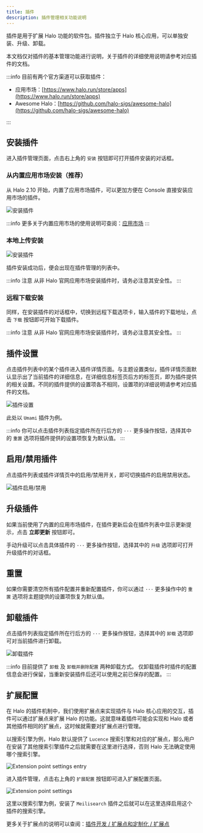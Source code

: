 ```yaml
---
title: 插件
description: 插件管理相关功能说明
---
```


插件是用于扩展 Halo 功能的软件包。插件独立于 Halo 核心应用，可以单独安装、升级、卸载。

本文档仅对插件的基本管理功能进行说明，关于插件的详细使用说明请参考对应插件的文档。

:::info
目前有两个官方渠道可以获取插件：

- 应用市场：[https://www.halo.run/store/apps](https://www.halo.run/store/apps)
- Awesome Halo：[https://github.com/halo-sigs/awesome-halo](https://github.com/halo-sigs/awesome-halo)

:::

## 安装插件

进入插件管理页面，点击右上角的 `安装` 按钮即可打开插件安装的对话框。

### 从内置应用市场安装（推荐）

从 Halo 2.10 开始，内置了应用市场插件，可以更加方便在 Console 直接安装应用市场的插件。

![安装插件](/img/user-guide/app-store/app-store-plugins.png)

:::info
更多关于内置应用市场的使用说明可查阅：[应用市场](./app-store.md)
:::

### 本地上传安装

![安装插件](/img/user-guide/plugins/plugin-install.png)

插件安装成功后，便会出现在插件管理的列表中。

:::info 注意
从非 Halo 官网应用市场安装插件时，请务必注意其安全性。
:::

### 远程下载安装

同样，在安装插件的对话框中，切换到远程下载选项卡，输入插件的下载地址，点击 `下载` 按钮即可开始下载插件。

:::info 注意
从非 Halo 官网应用市场安装插件时，请务必注意其安全性。
:::

## 插件设置

点击插件列表中的某个插件进入插件详情页面。与主题设置类似，插件详情页面默认显示出了当前插件的详细信息，在详细信息标签页后方的标签页，即为插件提供的相关设置。不同的插件提供的设置项各不相同，设置项的详细说明请参考对应插件的文档。

![插件设置](/img/user-guide/plugins/plugin-setting.png)

此处以 `Umami` 插件为例。

:::info
你可以点击插件列表指定插件所在行后方的 `···` 更多操作按钮，选择其中的 `重置` 选项将插件提供的设置项恢复为默认值。
:::

## 启用/禁用插件

点击插件列表或插件详情页中的启用/禁用开关，即可切换插件的启用禁用状态。

![插件启用/禁用](/img/user-guide/plugins/plugin-switch.png)

## 升级插件

如果当前使用了内置的应用市场插件，在插件更新后会在插件列表中显示更新提示，点击 **立即更新** 按钮即可。

手动升级可以点击具体插件的 `···` 更多操作按钮，选择其中的 `升级` 选项即可打开升级插件的对话框。

## 重置

如果你需要清空所有插件配置并重新配置插件，你可以通过 `···` 更多操作中的 `重置` 选项将主题提供的设置项恢复为默认值。

## 卸载插件

点击插件列表指定插件所在行后方的 `···` 更多操作按钮，选择其中的 `卸载` 选项即可对当前插件进行卸载。

![卸载插件](/img/user-guide/plugins/plugin-uninstall.png)

:::info
目前提供了 `卸载` 及 `卸载并删除配置` 两种卸载方式。
仅卸载插件时插件的配置信息会进行保留，当重新安装插件后还可以使用之前已保存的配置。
:::

## 扩展配置

在 Halo 的插件机制中，我们使用扩展点来实现插件与 Halo 核心应用的交互，插件可以通过扩展点来扩展 Halo 的功能。这就意味着插件可能会实现和 Halo 或者其他插件相同的扩展点，这时候就需要对扩展点进行管理。

以搜索引擎为例，Halo 默认提供了 `Lucence` 搜索引擎和对应的扩展点，那么用户在安装了其他搜索引擎插件之后就需要在这里进行选择，否则 Halo 无法确定使用哪个搜索引擎。

![Extension point settings entry](/img/user-guide/plugins/extension-point-settings-entry.png)

进入插件管理，点击右上角的 `扩展配置` 按钮即可进入扩展配置页面。

![Extension point settings](/img/user-guide/plugins/extension-point-settings.png)

这里以搜索引擎为例，安装了 `Meilisearch` 插件之后就可以在这里选择启用这个插件的搜索引擎。

更多关于扩展点的说明可以查阅：[插件开发 / 扩展点和定制化 / 扩展点](../developer-guide/plugin/extension-points/server/index.md)

